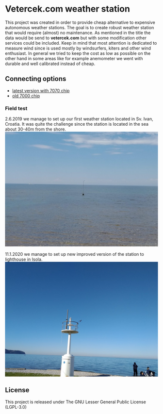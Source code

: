 # Vetercek.com weather station
This project was created in order to provide cheap alternative to expensive autonomous weather stations. The goal is to create robust weather station that would require (almost) no maintenance. As mentioned in the title the data would be send to **vetercek.com** but with some modification other services could be included. Keep in mind that most attention is dedicated to measure wind since is used mostly by windsurfers, kiters and other wind enthusiast. In general we tried to keep the cost as low as possible on the other hand in some areas like for example anemometer we went with durable and well calibrated instead of cheap.


## Connecting options
+ [latest version with 7070 chip](vetercek_SIM7070) 
+ [old 7000 chip](vetercek_nb-iot-HW) 


### Field test
2.6.2019 we manage to set up our first weather station located in Sv. Ivan, Croatia. It was quite the challenge since the station is located in the sea about 30-40m from the shore.  
![station location](vetercek_2G/img/st1.jpg)  
  
11.1.2020 we manage to set up new improved version of the station to lighthouse in Isola.  
![izola](vetercek_2G/img/svetilnik.jpg)  

## License
This project is released under
The GNU Lesser General Public License (LGPL-3.0)
